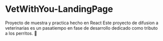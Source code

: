 # VetWithYou-LandingPage
Proyecto de muestra y practica hecho en React
Este proyecto de difusion a veterinarias es un pasatiempo en fase de desarrollo dedicado como tributo a los perritos. 🐶
